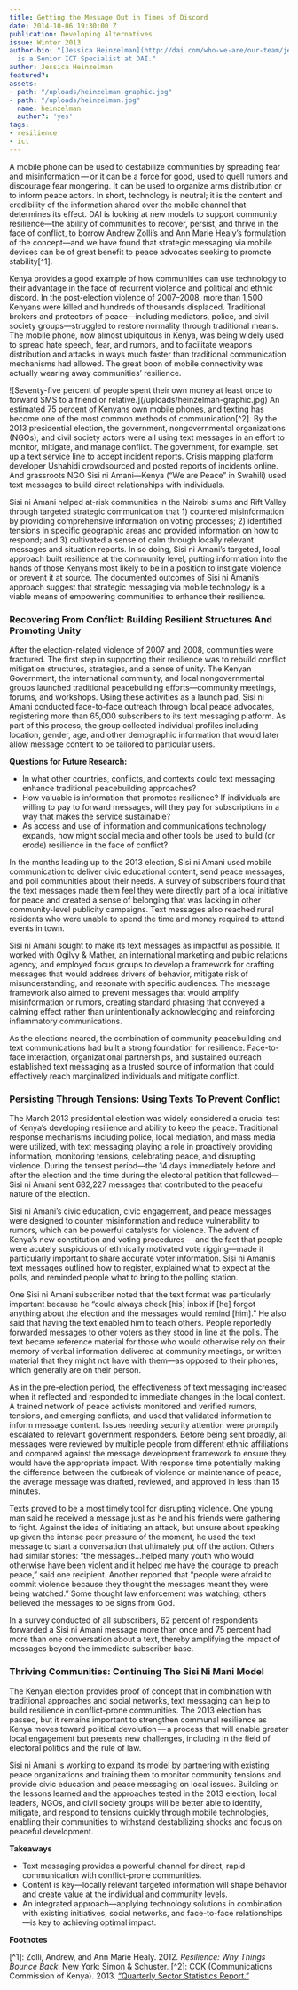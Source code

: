 ```yaml
---
title: Getting the Message Out in Times of Discord
date: 2014-10-06 19:30:00 Z
publication: Developing Alternatives
issue: Winter 2013
author-bio: "[Jessica Heinzelman](http://dai.com/who-we-are/our-team/jessica-heinzelman)
  is a Senior ICT Specialist at DAI."
author: Jessica Heinzelman
featured?: 
assets:
- path: "/uploads/heinzelman-graphic.jpg"
- path: "/uploads/heinzelman.jpg"
  name: heinzelman
  author?: 'yes'
tags:
- resilience
- ict
---
```


A mobile phone can be used to destabilize communities by spreading fear and misinformation — or it can be a force for good, used to quell rumors and discourage fear mongering. It can be used to organize arms distribution or to inform peace actors. In short, technology is neutral; it is the content and credibility of the information shared over the mobile channel that determines its effect. DAI is looking at new models to support community resilience—the ability of communities to recover, persist, and thrive in the face of conflict, to borrow Andrew Zolli’s and Ann Marie Healy’s formulation of the concept—and we have found that strategic messaging via mobile devices can be of great benefit to peace advocates seeking to promote stability[^1].
  


<p>Kenya provides a good example of how communities can use technology to their advantage in the face of recurrent violence and political and ethnic discord. In the post-election violence of 2007–2008, more than 1,500 Kenyans were killed and hundreds of thousands displaced. Traditional brokers and protectors of peace—including mediators, police, and civil society groups—struggled to restore normality through traditional means. The mobile phone, now almost ubiquitous in Kenya, was being widely used to spread hate speech, fear, and rumors, and to facilitate weapons distribution and attacks in ways much faster than traditional communication mechanisms had allowed. The great boon of mobile connectivity was actually wearing away communities’ resilience.</p>
![Seventy-five percent of people spent their own money at least once to forward SMS to a friend or relative.](/uploads/heinzelman-graphic.jpg) 
An estimated 75 percent of Kenyans own mobile phones, and texting has become one of the most common methods of communication[^2]. By the 2013 presidential election, the government, nongovernmental organizations (NGOs), and civil society actors were all using text messages in an effort to monitor, mitigate, and manage conflict. The government, for example, set up a text service line to accept incident reports. Crisis mapping platform developer Ushahidi crowdsourced and posted reports of incidents online. And grassroots NGO Sisi ni Amani—Kenya (“We are Peace” in Swahili) used text messages to build direct relationships with individuals.

<p>Sisi ni Amani helped at-risk communities in the Nairobi slums and Rift Valley through targeted strategic communication that 1) countered misinformation by providing comprehensive information on voting processes; 2) identified tensions in specific geographic areas and provided information on how to respond; and 3) cultivated a sense of calm through locally relevant messages and situation reports. In so doing, Sisi ni Amani’s targeted, local approach built resilience at the community level, putting information into the hands of those Kenyans most likely to be in a position to instigate violence or prevent it at source. The documented outcomes of Sisi ni Amani’s approach suggest that strategic messaging via mobile technology is a viable means of empowering communities to enhance their resilience.</p>
<h3>Recovering From Conflict: Building Resilient Structures And Promoting Unity</h3>
<p>After the election-related violence of 2007 and 2008, communities were fractured. The first step in supporting their resilience was to rebuild conflict mitigation structures, strategies, and a sense of unity. The Kenyan Government, the international community, and local nongovernmental groups launched traditional peacebuilding efforts—community meetings, forums, and workshops. Using these activities as a launch pad, Sisi ni Amani conducted face-to-face outreach through local peace advocates, registering more than 65,000 subscribers to its text messaging platform. As part of this process, the group collected individual profiles including location, gender, age, and other demographic information that would later allow message content to be tailored to particular users.</p>
<aside>
  <p><strong>Questions for Future Research:</strong></p>
  <ul>
    <li>In what other countries, conflicts, and contexts could text messaging enhance traditional peacebuilding approaches?</li>
    <li>How valuable is information that promotes resilience? If individuals are willing to pay to forward messages, will they pay for subscriptions in a way that makes the service sustainable?</li>
    <li>As access and use of information and communications technology expands, how might social media and other tools be used to build (or erode) resilience in the face of conflict?</li>
  </ul>
</aside>
<p>In the months leading up to the 2013 election, Sisi ni Amani used mobile communication to deliver civic educational content, send peace messages, and poll communities about their needs. A survey of subscribers found that the text messages made them feel they were directly part of a local initiative for peace and created a sense of belonging that was lacking in other community-level publicity campaigns. Text messages also reached rural residents who were unable to spend the time and money required to attend events in town.</p>
<p>Sisi ni Amani sought to make its text messages as impactful as possible. It worked with Ogilvy & Mather, an international marketing and public relations agency, and employed focus groups to develop a framework for crafting messages that would address drivers of behavior, mitigate risk of misunderstanding, and resonate with specific audiences. The message framework also aimed to prevent messages that would amplify misinformation or rumors, creating standard phrasing that conveyed a calming effect rather than unintentionally acknowledging and reinforcing inflammatory communications.</p>
<p>As the elections neared, the combination of community peacebuilding and text communications had built a strong foundation for resilience. Face-to-face interaction, organizational partnerships, and sustained outreach established text messaging as a trusted source of information that could effectively reach marginalized individuals and mitigate conflict.</p>
<h3>Persisting Through Tensions: Using Texts To Prevent Conflict</h3>
<p>The March 2013 presidential election was widely considered a crucial test of Kenya’s developing resilience and ability to keep the peace. Traditional response mechanisms including police, local mediation, and mass media were utilized, with text messaging playing a role in proactively providing information, monitoring tensions, celebrating peace, and disrupting violence. During the tensest period—the 14 days immediately before and after the election and the time during the electoral petition that followed—Sisi ni Amani sent 682,227 messages that contributed to the peaceful nature of the election.</p>
<p>Sisi ni Amani’s civic education, civic engagement, and peace messages were designed to counter misinformation and reduce vulnerability to rumors, which can be powerful catalysts for violence. The advent of Kenya’s new constitution and voting procedures — and the fact that people were acutely suspicious of ethnically motivated vote rigging—made it particularly important to share accurate voter information. Sisi ni Amani’s text messages outlined how to register, explained what to expect at the polls, and reminded people what to bring to the polling station.</p>
<p>One Sisi ni Amani subscriber noted that the text format was particularly important because he “could always check [his] inbox if [he] forgot anything about the election and the messages would remind [him].” He also said that having the text enabled him to teach others. People reportedly forwarded messages to other voters as they stood in line at the polls. The text became reference material for those who would otherwise rely on their memory of verbal information delivered at community meetings, or written material that they might not have with them—as opposed to their phones, which generally are on their person.</p>
<p>As in the pre-election period, the effectiveness of text messaging increased when it reflected and responded to immediate changes in the local context. A trained network of peace activists monitored and verified rumors, tensions, and emerging conflicts, and used that validated information to inform message content. Issues needing security attention were promptly escalated to relevant government responders. Before being sent broadly, all messages were reviewed by multiple people from different ethnic affiliations and compared against the message development framework to ensure they would have the appropriate impact. With response time potentially making the difference between the outbreak of violence or maintenance of peace, the average message was drafted, reviewed, and approved in less than 15 minutes.</p>
<p>Texts proved to be a most timely tool for disrupting violence. One young man said he received a message just as he and his friends were gathering to fight. Against the idea of initiating an attack, but unsure about speaking up given the intense peer pressure of the moment, he used the text message to start a conversation that ultimately put off the action. Others had similar stories: “the messages…helped many youth who would otherwise have been violent and it helped me have the courage to preach peace,” said one recipient. Another reported that “people were afraid to commit violence because they thought the messages meant they were being watched.” Some thought law enforcement was watching; others believed the messages to be signs from God.</p>
<p>In a survey conducted of all subscribers, 62 percent of respondents forwarded a Sisi ni Amani message more than once and 75 percent had more than one conversation about a text, thereby amplifying the impact of messages beyond the immediate subscriber base.</p>
<h3>Thriving Communities: Continuing The Sisi Ni Mani Model</h3>
<p>The Kenyan election provides proof of concept that in combination with traditional approaches and social networks, text messaging can help to build resilience in conflict-prone communities. The 2013 election has passed, but it remains important to strengthen communal resilience as Kenya moves toward political devolution — a process that will enable greater local engagement but presents new challenges, including in the field of electoral politics and the rule of law.</p>
<p>Sisi ni Amani is working to expand its model by partnering with existing peace organizations and training them to monitor community tensions and provide civic education and peace messaging on local issues. Building on the lessons learned and the approaches tested in the 2013 election, local leaders, NGOs, and civil society groups will be better able to identify, mitigate, and respond to tensions quickly through mobile technologies, enabling their communities to withstand destabilizing shocks and focus on peaceful development.</p>
<p><strong>Takeaways</strong></p>
<ul>
  <li>Text messaging provides a powerful channel for direct, rapid communication with conflict-prone communities.</li>
  <li>Content is key—locally relevant targeted information will shape behavior and create value at the individual and community levels.</li>
  <li>An integrated approach—applying technology solutions in combination with existing initiatives, social networks, and face-to-face relationships—is key to achieving optimal impact.</li>
</ul>
<p><strong>Footnotes</strong></p>
[^1]: Zolli, Andrew, and Ann Marie Healy. 2012. <em>Resilience: Why Things Bounce Back</em>. New York: Simon & Schuster. 
[^2]: CCK (Communications Commission of Kenya). 2013. 
  <a href="http://bit.ly/17lPLqa">“Quarterly Sector Statistics Report.”</a>
